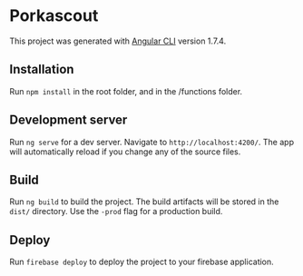 # Porkascout

This project was generated with [Angular CLI](https://github.com/angular/angular-cli) version 1.7.4.

## Installation

Run `npm install` in the root folder, and in the /functions folder.

## Development server

Run `ng serve` for a dev server. Navigate to `http://localhost:4200/`. The app will automatically reload if you change any of the source files.

## Build

Run `ng build` to build the project. The build artifacts will be stored in the `dist/` directory. Use the `-prod` flag for a production build.

## Deploy

Run `firebase deploy` to deploy the project to your firebase application.